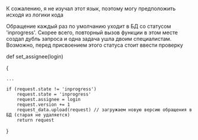 <p>К сожалению, я не изучал этот язык, поэтому могу предположить исходя из логики кода</p>
<p>Обращение каждый раз по умолчанию уходит в БД со статусом 'inprogress'. Скорее всего, повторный вызов функции в этом месте создал дубль запроса и одна задача ушла двоим специалистам. Возможно, перед присвоением этого статуса стоит ввести проверку</p>

def set_assignee(login)

{

	...

	if (request.state != 'inprogress')
		request.state = 'inprogress'
		request.assignee = login
		request.version += 1
		request_data.upload(request) // загружаем новую версию обращения в БД (старая не удаляется)
		return request
}



